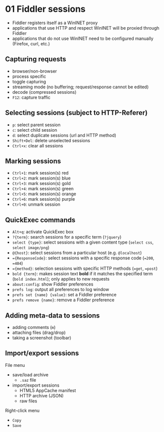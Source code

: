 # 01 Fiddler sessions

- Fiddler registers itself as a WinINET proxy
- applications that use HTTP and respect WinINET will be proxied through Fiddler
- applications that do not use WinINET need to be configured manually (Firefox, curl, etc.)

## Capturing requests

- browser/non-browser
- process specific
- toggle capturing
- streaming mode (no buffering; request/response cannot be edited)
- decode (compressed sessions)
- `F12`: capture traffic

## Selecting sessions (subject to HTTP-Referer)

- `p`: select parent session
- `c`: select child session
- `d`: select duplicate sessions (url and HTTP method)
- `Shift+Del`: delete unselected sessions
- `Ctrl+x`: clear all sessions

## Marking sessions

- `Ctrl+1`: mark session(s) red
- `Ctrl+2`: mark session(s) blue
- `Ctrl+3`: mark session(s) gold
- `Ctrl+4`: mark session(s) green
- `Ctrl+5`: mark session(s) orange
- `Ctrl+6`: mark session(s) purple
- `Ctrl+0`: unmark session

## QuickExec commands

- `Alt+q`: activate QuickExec box
- `?{term}`: search sessions for a specific term (`?jquery`)
- `select {type}`: select sessions with a given content type (`select css`, `select image/png`)
- `@{host}`: select sessions from a particular host (e.g. `@localhost`)
- `={ResponseCode}`: select sessions with a specific response code (`=200`, `=404`)
- `={method}`: selection sessions with specific HTTP methods (`=get`, `=post`)
- `bold {term}`: makes session text __bold__ if it matches the specified term (`bold index.html`); only applies to new requests
- `about:config`: show Fiddler preferences
- `prefs log`: output all preferences to log window
- `prefs set {name} {value}`: set a Fiddler preference
- `prefs remove {name}`: remove a Fiddler preference

## Adding meta-data to sessions

- adding comments (`m`)
- attaching files (drag/drop)
- taking a screenshot (toolbar)

## Import/export sessions

File menu

- save/load archive
    - `.saz` file
- import/export sessions
    - HTML5 AppCache manifest
    - HTTP archive (JSON)
    - raw files

Right-click menu

- `Copy`
- `Save`